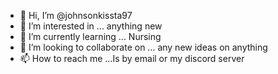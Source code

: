 - 👋 Hi, I’m @johnsonkissta97
- 👀 I’m interested in ... anything new 
- 🌱 I’m currently learning ... Nursing 
- 💞️ I’m looking to collaborate on ... any new ideas on anything 
- 📫 How to reach me ...Is by email or my discord server
<!---
johnsonkissta97/johnsonkissta97 is a ✨ special ✨ repository because its `README.md` (this file) appears on your GitHub profile.
You can click the Preview link to take a look at your changes.
--->
